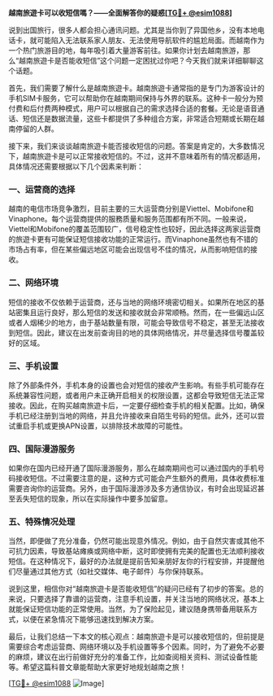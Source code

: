 **越南旅遊卡可以收短信嗎？——全面解答你的疑惑[[TG💪+ @esim1088](https://t.me/s/esim1088)]**

说到出国旅行，很多人都会担心通讯问题。尤其是当你到了异国他乡，没有本地电话卡，就可能陷入无法联系家人朋友、无法使用导航软件的尴尬局面。而越南作为一个热门旅游目的地，每年吸引着大量游客前往。如果你计划去越南旅游，那么“越南旅遊卡是否能收短信”这个问题一定困扰过你吧？今天我们就来详细聊聊这个话题。

首先，我们需要了解什么是越南旅遊卡。越南旅遊卡通常指的是专门为游客设计的手机SIM卡服务，它可以帮助你在越南期间保持与外界的联系。这种卡一般分为预付费和后付费两种模式，用户可以根据自己的需求选择合适的套餐。无论是语音通话、短信还是数据流量，这些卡都提供了多种组合方案，非常适合短期或长期在越南停留的人群。

接下来，我们来谈谈越南旅遊卡能否接收短信的问题。答案是肯定的，大多数情况下，越南旅遊卡是可以正常接收短信的。不过，这并不意味着所有的情况都适用，具体情况还需要根据以下几个因素来判断：

### **一、运营商的选择**
越南的电信市场竞争激烈，目前主要的三大运营商分别是Viettel、Mobifone和Vinaphone。每个运营商提供的服務质量和服务范围都有所不同。一般来说，Viettel和Mobifone的覆盖范围较广，信号稳定性也较好，因此选择这两家运营商的旅遊卡更有可能保证短信接收功能的正常运行。而Vinaphone虽然也有不错的市场占有率，但在某些偏远地区可能会出现信号不佳的情况，从而影响短信的接收。

### **二、网络环境**
短信的接收不仅依赖于运营商，还与当地的网络环境密切相关。如果所在地区的基站密集且运行良好，那么短信的发送和接收就会非常顺畅。然而，在一些偏远山区或者人烟稀少的地方，由于基站数量有限，可能会导致信号不稳定，甚至无法接收到短信。因此，建议在出发前查询目的地的具体网络情况，并尽量选择信号覆盖较好的区域。

### **三、手机设置**
除了外部条件外，手机本身的设置也会对短信的接收产生影响。有些手机可能存在系统兼容性问题，或者用户未正确开启相关的权限设置，这都会导致短信无法正常接收。因此，在购买越南旅遊卡后，一定要仔细检查手机的相关配置。比如，确保手机已经注册到当地的网络，并且允许接收来自陌生号码的短信。此外，还可以尝试重启手机或更换APN设置，以排除技术故障的可能性。

### **四、国际漫游服务**
如果你在国内已经开通了国际漫游服务，那么在越南期间也可以通过国内的手机号码接收短信。不过需要注意的是，这种方式可能会产生额外的费用，具体收费标准需要咨询你的运营商。另外，由于国际漫游涉及多方通信协议，有时会出现延迟甚至丢失短信的现象，所以在实际操作中要多加留意。

### **五、特殊情况处理**
当然，即便做了充分准备，仍然可能出现意外情况。例如，由于自然灾害或其他不可抗力因素，导致基站瘫痪或网络中断，这时即使拥有完美的配置也无法顺利接收短信。在这种情况下，最好的办法就是提前告知亲朋好友你的行程安排，并提醒他们尽量通过其他方式（如社交媒体、电子邮件）与你保持联系。

说到这里，相信你对“越南旅遊卡是否能收短信”的疑问已经有了初步的答案。总的来说，只要选择了靠谱的运营商，注意手机设置，并关注当地的网络状况，基本上就能保证短信功能的正常使用。当然，为了保险起见，建议随身携带备用联系方式，以便在紧急情况下能够迅速找到解决方案。

最后，让我们总结一下本文的核心观点：越南旅遊卡是可以接收短信的，但前提是需要综合考虑运营商、网络环境以及手机设置等多个因素。同时，为了避免不必要的麻烦，建议在出行前做好充分的准备工作，比如查阅相关资料、测试设备性能等。希望这篇科普文章能帮助大家更好地规划越南之旅！

[[TG💪+ @esim1088](https://t.me/s/esim1088) ![Image](https://i.postimg.cc/4NQfJmqS/Snipaste-2025-05-13-00-14-12.png)]
